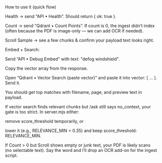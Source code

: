 How to use it (quick flow)

Health → send “API • Health”. Should return { ok: true }.

Count → send “Qdrant • Count Points”. If count is 0, the ingest didn’t index (often because the PDF is image-only — we can add OCR if needed).

Scroll Sample → see a few chunks & confirm your payload text looks right.

Embed + Search:

Send “API • Debug Embed” with text: "defog windshield".

Copy the vector array from the response.

Open “Qdrant • Vector Search (paste vector)” and paste it into vector: [ ... ]. Send it.

You should get top matches with filename, page, and preview text in payload.

If vector search finds relevant chunks but /ask still says no_context, your gate is too strict. In server.mjs either:

remove score_threshold temporarily, or

lower it (e.g., RELEVANCE_MIN = 0.35) and keep score_threshold: RELEVANCE_MIN.

If Count > 0 but Scroll shows empty or junk text, your PDF is likely scans (no selectable text). Say the word and I’ll drop an OCR add-on for the ingest script.